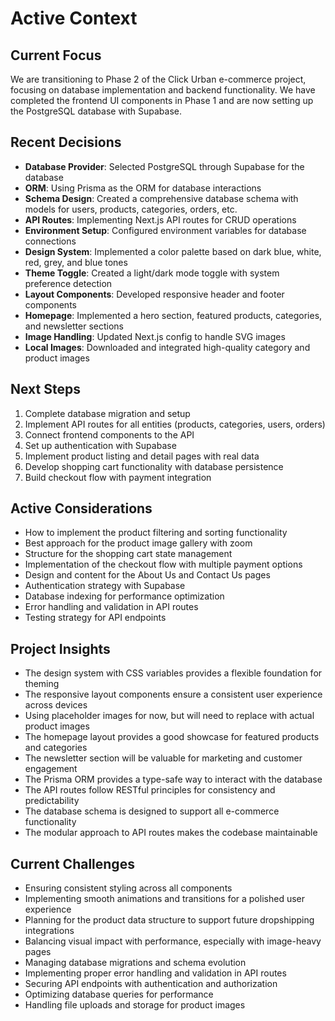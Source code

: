 # Active Context

## Current Focus
We are transitioning to Phase 2 of the Click Urban e-commerce project, focusing on database implementation and backend functionality. We have completed the frontend UI components in Phase 1 and are now setting up the PostgreSQL database with Supabase.

## Recent Decisions
- **Database Provider**: Selected PostgreSQL through Supabase for the database
- **ORM**: Using Prisma as the ORM for database interactions
- **Schema Design**: Created a comprehensive database schema with models for users, products, categories, orders, etc.
- **API Routes**: Implementing Next.js API routes for CRUD operations
- **Environment Setup**: Configured environment variables for database connections
- **Design System**: Implemented a color palette based on dark blue, white, red, grey, and blue tones
- **Theme Toggle**: Created a light/dark mode toggle with system preference detection
- **Layout Components**: Developed responsive header and footer components
- **Homepage**: Implemented a hero section, featured products, categories, and newsletter sections
- **Image Handling**: Updated Next.js config to handle SVG images
- **Local Images**: Downloaded and integrated high-quality category and product images

## Next Steps
1. Complete database migration and setup
2. Implement API routes for all entities (products, categories, users, orders)
3. Connect frontend components to the API
4. Set up authentication with Supabase
5. Implement product listing and detail pages with real data
6. Develop shopping cart functionality with database persistence
7. Build checkout flow with payment integration

## Active Considerations
- How to implement the product filtering and sorting functionality
- Best approach for the product image gallery with zoom
- Structure for the shopping cart state management
- Implementation of the checkout flow with multiple payment options
- Design and content for the About Us and Contact Us pages
- Authentication strategy with Supabase
- Database indexing for performance optimization
- Error handling and validation in API routes
- Testing strategy for API endpoints

## Project Insights
- The design system with CSS variables provides a flexible foundation for theming
- The responsive layout components ensure a consistent user experience across devices
- Using placeholder images for now, but will need to replace with actual product images
- The homepage layout provides a good showcase for featured products and categories
- The newsletter section will be valuable for marketing and customer engagement
- The Prisma ORM provides a type-safe way to interact with the database
- The API routes follow RESTful principles for consistency and predictability
- The database schema is designed to support all e-commerce functionality
- The modular approach to API routes makes the codebase maintainable

## Current Challenges
- Ensuring consistent styling across all components
- Implementing smooth animations and transitions for a polished user experience
- Planning for the product data structure to support future dropshipping integrations
- Balancing visual impact with performance, especially with image-heavy pages
- Managing database migrations and schema evolution
- Implementing proper error handling and validation in API routes
- Securing API endpoints with authentication and authorization
- Optimizing database queries for performance
- Handling file uploads and storage for product images
